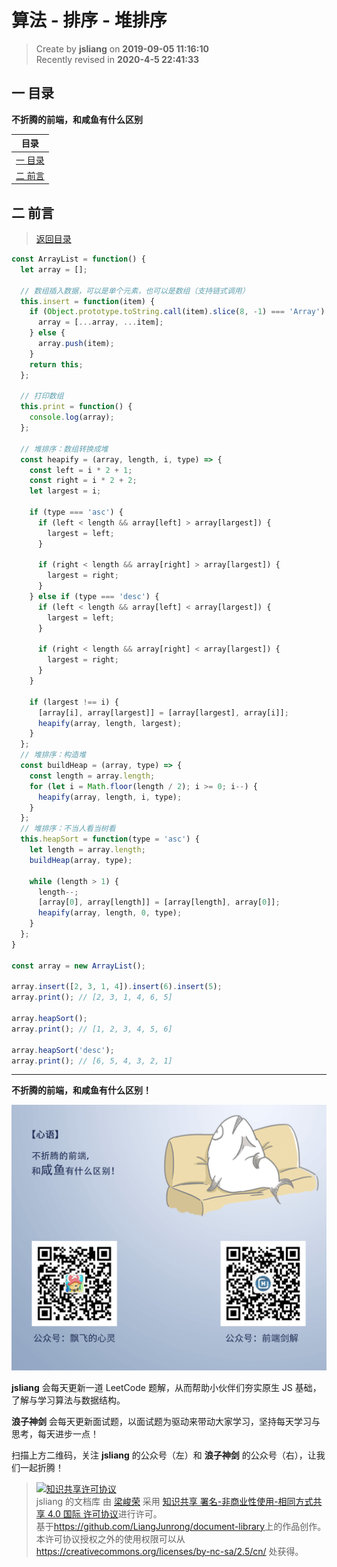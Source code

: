 算法 - 排序 - 堆排序
===

> Create by **jsliang** on **2019-09-05 11:16:10**  
> Recently revised in **2020-4-5 22:41:33**

## <a name="chapter-one" id="chapter-one">一 目录</a>

**不折腾的前端，和咸鱼有什么区别**

| 目录 |
| --- | 
| [一 目录](#chapter-one) | 
| <a name="catalog-chapter-two" id="catalog-chapter-two"></a>[二 前言](#chapter-two) |

## <a name="chapter-two" id="chapter-two">二 前言</a>

> [返回目录](#chapter-one)

```js
const ArrayList = function() {
  let array = [];

  // 数组插入数据，可以是单个元素，也可以是数组（支持链式调用）
  this.insert = function(item) {
    if (Object.prototype.toString.call(item).slice(8, -1) === 'Array') {
      array = [...array, ...item];
    } else {
      array.push(item);
    }
    return this;
  };

  // 打印数组
  this.print = function() {
    console.log(array);
  };

  // 堆排序：数组转换成堆
  const heapify = (array, length, i, type) => {
    const left = i * 2 + 1;
    const right = i * 2 + 2;
    let largest = i;

    if (type === 'asc') {
      if (left < length && array[left] > array[largest]) {
        largest = left;
      }
  
      if (right < length && array[right] > array[largest]) {
        largest = right;
      }
    } else if (type === 'desc') {
      if (left < length && array[left] < array[largest]) {
        largest = left;
      }
  
      if (right < length && array[right] < array[largest]) {
        largest = right;
      }
    }

    if (largest !== i) {
      [array[i], array[largest]] = [array[largest], array[i]];
      heapify(array, length, largest);
    }
  };
  // 堆排序：构造堆
  const buildHeap = (array, type) => {
    const length = array.length;
    for (let i = Math.floor(length / 2); i >= 0; i--) {
      heapify(array, length, i, type);
    }
  };
  // 堆排序：不当人看当树看
  this.heapSort = function(type = 'asc') {
    let length = array.length;
    buildHeap(array, type);

    while (length > 1) {
      length--;
      [array[0], array[length]] = [array[length], array[0]];
      heapify(array, length, 0, type);
    }
  };
}

const array = new ArrayList();

array.insert([2, 3, 1, 4]).insert(6).insert(5);
array.print(); // [2, 3, 1, 4, 6, 5]

array.heapSort();
array.print(); // [1, 2, 3, 4, 5, 6]

array.heapSort('desc');
array.print(); // [6, 5, 4, 3, 2, 1]
```

---

**不折腾的前端，和咸鱼有什么区别！**

![图](../../public-repertory/img/z-index-small.png)

**jsliang** 会每天更新一道 LeetCode 题解，从而帮助小伙伴们夯实原生 JS 基础，了解与学习算法与数据结构。

**浪子神剑** 会每天更新面试题，以面试题为驱动来带动大家学习，坚持每天学习与思考，每天进步一点！

扫描上方二维码，关注 **jsliang** 的公众号（左）和 **浪子神剑** 的公众号（右），让我们一起折腾！

> <a rel="license" href="http://creativecommons.org/licenses/by-nc-sa/4.0/"><img alt="知识共享许可协议" style="border-width:0" src="https://i.creativecommons.org/l/by-nc-sa/4.0/88x31.png" /></a><br /><span xmlns:dct="http://purl.org/dc/terms/" property="dct:title">jsliang 的文档库</span> 由 <a xmlns:cc="http://creativecommons.org/ns#" href="https://github.com/LiangJunrong/document-library" property="cc:attributionName" rel="cc:attributionURL">梁峻荣</a> 采用 <a rel="license" href="http://creativecommons.org/licenses/by-nc-sa/4.0/">知识共享 署名-非商业性使用-相同方式共享 4.0 国际 许可协议</a>进行许可。<br />基于<a xmlns:dct="http://purl.org/dc/terms/" href="https://github.com/LiangJunrong/document-library" rel="dct:source">https://github.com/LiangJunrong/document-library</a>上的作品创作。<br />本许可协议授权之外的使用权限可以从 <a xmlns:cc="http://creativecommons.org/ns#" href="https://creativecommons.org/licenses/by-nc-sa/2.5/cn/" rel="cc:morePermissions">https://creativecommons.org/licenses/by-nc-sa/2.5/cn/</a> 处获得。